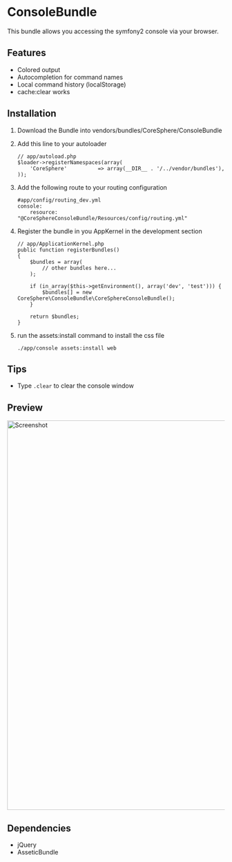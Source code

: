 ConsoleBundle
=============

This bundle allows you accessing the symfony2 console via your browser.

Features
--------

 * Colored output
 * Autocompletion for command names
 * Local command history (localStorage)
 * cache:clear works


Installation
------------

 1. Download the Bundle into vendors/bundles/CoreSphere/ConsoleBundle
 2. Add this line to your autoloader

        // app/autoload.php
        $loader->registerNamespaces(array(
            'CoreSphere'          => array(__DIR__ . '/../vendor/bundles'),
        ));

 3. Add the following route to your routing configuration

        #app/config/routing_dev.yml
        console:
            resource: "@CoreSphereConsoleBundle/Resources/config/routing.yml"

 4. Register the bundle in you AppKernel in the development section

        // app/ApplicationKernel.php
        public function registerBundles()
        {
            $bundles = array(
                // other bundles here...
            );

            if (in_array($this->getEnvironment(), array('dev', 'test'))) {
                $bundles[] = new CoreSphere\ConsoleBundle\CoreSphereConsoleBundle();
            }

            return $bundles;
        }

 5. run the assets:install command to install the css file

        ./app/console assets:install web

Tips
----

 * Type ```.clear``` to clear the console window

Preview
-------

<img src="http://static.laszlokorte.de/github/coresphere_console.png" width="900" alt="Screenshot" />


Dependencies
------------

 * jQuery
 * AsseticBundle